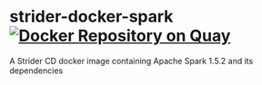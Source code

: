 # strider-docker-spark [![Docker Repository on Quay](https://quay.io/repository/hellofresh/strider-docker-spark/status?token=b1a92a8a-6ed0-4c79-bb08-69819ce8f033 "Docker Repository on Quay")](https://quay.io/repository/hellofresh/strider-docker-spark)

A Strider CD docker image containing Apache Spark 1.5.2 and its dependencies 
